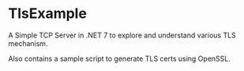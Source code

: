 # TlsExample
A Simple TCP Server in .NET 7 to explore and understand various TLS mechanism.

Also contains a sample script to generate TLS certs using OpenSSL.
